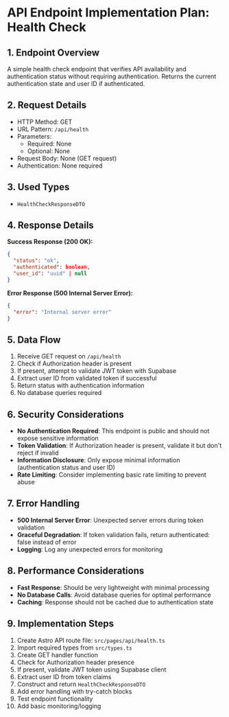 # API Endpoint Implementation Plan: Health Check

## 1. Endpoint Overview
A simple health check endpoint that verifies API availability and authentication status without requiring authentication. Returns the current authentication state and user ID if authenticated.

## 2. Request Details
- HTTP Method: GET
- URL Pattern: `/api/health`
- Parameters:
  - Required: None
  - Optional: None
- Request Body: None (GET request)
- Authentication: None required

## 3. Used Types
- `HealthCheckResponseDTO`

## 4. Response Details
**Success Response (200 OK):**
```json
{
  "status": "ok",
  "authenticated": boolean,
  "user_id": "uuid" | null
}
```

**Error Response (500 Internal Server Error):**
```json
{
  "error": "Internal server error"
}
```

## 5. Data Flow
1. Receive GET request on `/api/health`
2. Check if Authorization header is present
3. If present, attempt to validate JWT token with Supabase
4. Extract user ID from validated token if successful
5. Return status with authentication information
6. No database queries required

## 6. Security Considerations
- **No Authentication Required**: This endpoint is public and should not expose sensitive information
- **Token Validation**: If Authorization header is present, validate it but don't reject if invalid
- **Information Disclosure**: Only expose minimal information (authentication status and user ID)
- **Rate Limiting**: Consider implementing basic rate limiting to prevent abuse

## 7. Error Handling
- **500 Internal Server Error**: Unexpected server errors during token validation
- **Graceful Degradation**: If token validation fails, return authenticated: false instead of error
- **Logging**: Log any unexpected errors for monitoring

## 8. Performance Considerations
- **Fast Response**: Should be very lightweight with minimal processing
- **No Database Calls**: Avoid database queries for optimal performance
- **Caching**: Response should not be cached due to authentication state

## 9. Implementation Steps
1. Create Astro API route file: `src/pages/api/health.ts`
2. Import required types from `src/types.ts`
3. Create GET handler function
4. Check for Authorization header presence
5. If present, validate JWT token using Supabase client
6. Extract user ID from token claims
7. Construct and return `HealthCheckResponseDTO`
8. Add error handling with try-catch blocks
9. Test endpoint functionality
10. Add basic monitoring/logging 